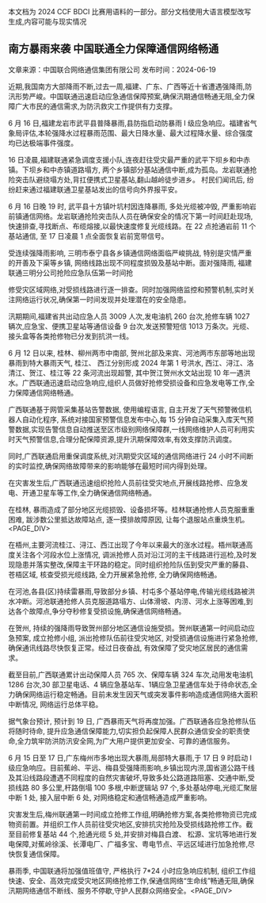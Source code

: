 本文档为 2024 CCF BDCI 比赛用语料的一部分。部分文档使用大语言模型改写生成,内容可能与现实情况

## 南方暴雨来袭 中国联通全力保障通信网络畅通

文章来源：中国联合网络通信集团有限公司 发布时间：2024-06-19

近期,我国南方大部降雨不断,过去一周,福建、广东、广西等近十省遭遇强降雨,防汛形势严峻。中国联通迅速启动应急通信保障预案,确保汛期通信畅通无阻,全力保障广大市民的通信需求,为防汛救灾工作提供有力支撑。

6 月 16 日,福建龙岩市武平县普降暴雨,县防指启动防暴雨 I 级应急响应。福建省气象局评估,本轮强降水过程暴雨范围、最大日降水量、最大过程降水量、综合强度均已达极端事件强度。

16 日凌晨,福建联通紧急调度支援小队,连夜赶往受灾最严重的武平下坝乡和中赤镇。下坝乡和中赤镇道路塌方, 两个乡镇部分基站通信中断,成为孤岛。龙岩联通抢险突击队避绕塌方处,背扛便携式卫星基站,翻山越岭徒步进乡。 村民们闻讯后, 纷纷赶来通过福建联通卫星基站发出的信号向外界报平安。

6 月 16 日晚 19 时, 武平县十方镇叶坑村因连降暴雨, 多处光缆被冲毁, 严重影响岩前镇通信网络。龙岩联通抢险突击队人员在确保安全的情况下第一时间赶赴现场,快速排查,寻找断点、布缆熔接,以最快速度修复光缆线路。在 22 点抢通岩前 11 个基站通信, 至 17 日凌晨 1 点全面恢复岩前宽带信号。

受连续强降雨影响, 三明市泰宁县各乡镇通信网络面临严峻挑战, 特别是灾情严重的开善及下渠等乡镇, 网络线路出现不同程度损毁及基站中断。面对强降雨, 福建联通三明分公司抢险应急队伍第一时间抢

修受灾区域网络,对受损线路进行逐一排查。同时加强网络监控和预警机制,实时关注网络运行状况,确保第一时间发现并处理潜在的安全隐患。

汛期期间,福建省共出动应急人员 3009 人次,发电油机 260 台次,抢修车辆 1027 辆次,应急宝、便携卫星站等通信设备 9 台次,发送预警短信 1013 万条次。光缆、接头盒等各类抢修物已分发到抗洪一线。

6 月 12 日以来, 桂林、柳州两市中南部, 贺州北部及来宾、河池两市东部等地出现暴雨到特大暴雨天气, 桂江、 西江分别形成 2024 年第 1 号洪水, 西江、浔江、洛清江、贺江、桂江等 22 条河流出现超警, 其中贺江贺州水文站出现 10 年一遇洪水。广西联通迅速启动应急响应,组织人员做好抢修受损设备和应急发电等工作,全力保障通信网络畅通。

广西联通基于网管采集基站告警数据, 使用编程语言, 自主开发了天气预警微信机器人自动化程序, 系统对接国家预警信息发布中心,每 15 分钟自动采集入库天气预警数据,实现告警信息自动推送至区市级别网络保障群,一线网络维护人员可利用实时天气预警信息,合理分配保障资源,提升汛期保障效率,有效支撑防汛调度。

同时,广西联通启用重保调度系统,对汛期受灾区域的通信网络进行 24 小时不间断的实时监控,确保网络故障带来的影响能够在最短时间内得到处理。

在灾害发生后,广西联通迅速组织抢险人员前往受灾地点,开展线路抢修、应急发电、开通卫星车等工作,全力确保通信网络畅通。

在桂林, 暴雨造成了部分地区光缆损毁、设备损坏等。桂林联通抢修人员克服重重困难, 跋涉数公里抵达故障站点, 逐一摸排故障原因, 让每个退服站点重焕生机。<PAGE_DIV> 

在梧州,主要河流桂江、浔江、西江出现了今年以来最大的涨水过程。梧州联通高度关注各个河段水位上涨情况, 调派抢修人员对沿江河的主干线路进行巡检,及时发现隐患并落实整改,保障主干环路的稳定。同时组织抢险队伍到受灾严重的藤县、苍梧区域, 核查受损光缆线路, 全力开展紧急抢修, 全力确保网络畅通。

在河池,各县(区)持续雷暴雨,导致部分乡镇、村屯多个基站停电,传输光缆线路被洪水冲断。河池联通抢修人员克服道路塌方、山体滑坡、内涝、河水上涨等困难,到达各个故障点,争分夺秒修复受损设施,确保通信网络畅通。

在贺州, 持续的强降雨导致贺州部分地区通信设施受损。贺州联通第一时间启动应急预案, 成立抢修小组, 派出抢修队伍前往受灾地区, 对受损通信设施进行紧急抢修, 确保通讯线路尽快恢复正常。经过日夜奋战, 有效保障了受灾地区居民的通信需求。

截至目前,广西联通累计出动保障人员 765 次、保障车辆 324 车次,动用发电油机 1286 台次,30 部卫星电话、4 辆应急基站车、1辆应急卫星通信车处于待命状态,全力确保网络运行稳定畅通。目前未发生因天气或突发事件影响造成通信网络大面积中断情况, 网络运行总体平稳。

据气象台预计, 预计到 19 日, 广西暴雨天气将再度加强。广西联通各应急抢修队伍将随时待命, 提升应急通信保障能力,切实担负起保障人民群众通信安全的职责使命,全力筑牢防洪防汛安全网,为广大用户提供更加安全、可靠的通信服务。

6 月 15 日至 17 日,广东梅州市多地出现大暴雨,局部特大暴雨,于 17 日 9 时启动 I 级应急响应。目前蕉岭、平远、梅县受强降雨影响,乡镇出现内涝,国省道公路干线及其沿线路段遭遇不同程度的自然灾害破坏,导致多处公路道路阻塞、交通中断,受损线路 80 多公里,杆路倒塌 100 多根,中断逻辑站 97 个,多处基站停电,光缆汇聚层中断 1 处, 接入层中断 6 处, 对网络稳定和通信畅通造成严重影响。

灾害发生后,梅州联通第一时间成立抢修工作组,明确抢修方案,各类抢修物资已完成物资前置。并组织工作人员前往受灾地区,安排抗灾抢险及受损线路抢修工作。截至目前修复基站 44 个,抢通光缆 5 处,并安排对梅县白渡、 松源、宝坑等地进行发电保障,对蕉岭徐溪、长潭电厂、广福多宝、粤电节点、平远区域进行加急抢修,尽快恢复通信保障。

暴雨季, 中国联通将加强值班值守, 严格执行 7*24 小时应急响应机制, 组织工作组快速、安全、高效完成受灾地区网络抢修工作,保通信网络“生命线”畅通无阻,确保汛期网络通信不断线、服务不停歇,守护人民群众网络安全。<PAGE_DIV> 